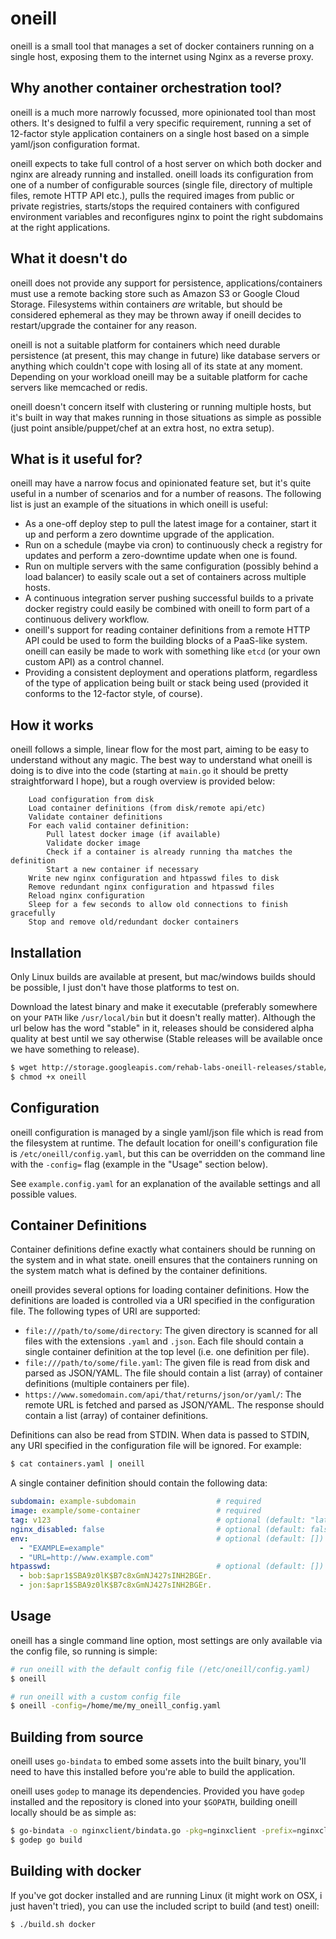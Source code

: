 oneill
======

oneill is a small tool that manages a set of docker containers running on a
single host, exposing them to the internet using Nginx as a reverse proxy.


## Why another container orchestration tool?

oneill is a much more narrowly focussed, more opinionated tool than most
others. It's designed to fulfil a very specific requirement, running a set of
12-factor style application containers on a single host based on a simple
yaml/json configuration format.

oneill expects to take full control of a host server on which both docker and
nginx are already running and installed. oneill loads its configuration from
one of a number of configurable sources (single file, directory of multiple
files, remote HTTP API etc.), pulls the required images from public or private
registries, starts/stops the required containers with configured environment
variables and reconfigures nginx to point the right subdomains at the right
applications.

## What it doesn't do

oneill does not provide any support for persistence, applications/containers
must use a remote backing store such as Amazon S3 or Google Cloud Storage.
Filesystems within containers *are* writable, but should be considered
ephemeral as they may be thrown away if oneill decides to restart/upgrade the
container for any reason.

oneill is not a suitable platform for containers which need durable
persistence (at present, this may change in future) like database servers or
anything which couldn't cope with losing all of its state at any moment.
Depending on your workload oneill may be a suitable platform for cache servers
like memcached or redis.

oneill doesn't concern itself with clustering or running multiple hosts, but
it's built in way that makes running in those situations as simple as possible
(just point ansible/puppet/chef at an extra host, no extra setup).


## What is it useful for?

oneill may have a narrow focus and opinionated feature set, but it's quite
useful in a number of scenarios and for a number of reasons. The following
list is just an example of the situations in which oneill is useful:

- As a one-off deploy step to pull the latest image for a container, start it
  up and perform a zero downtime upgrade of the application.
- Run on a schedule (maybe via cron) to continuously check a registry for
  updates and perform a zero-downtime update when one is found.
- Run on multiple servers with the same configuration (possibly behind a load
  balancer) to easily scale out a set of containers across multiple hosts.
- A continuous integration server pushing successful builds to a private
  docker registry could easily be combined with oneill to form part of a
  continuous delivery workflow.
- oneill's support for reading container definitions from a remote HTTP API
  could be used to form the building blocks of a PaaS-like system. oneill
  can easily be made to work with something like `etcd` (or your own custom
  API) as a control channel.
- Providing a consistent deployment and operations platform, regardless of the
  type of application being built or stack being used (provided it conforms to
  the 12-factor style, of course).


## How it works

oneill follows a simple, linear flow for the most part, aiming to be easy to
understand without any magic. The best way to understand what oneill is doing
is to dive into the code (starting at `main.go` it should be pretty
straightforward I hope), but a rough overview is provided below:

```
    Load configuration from disk
    Load container definitions (from disk/remote api/etc)
    Validate container definitions
    For each valid container definition:
        Pull latest docker image (if available)
        Validate docker image
        Check if a container is already running tha matches the definition
        Start a new container if necessary
    Write new nginx configuration and htpasswd files to disk
    Remove redundant nginx configuration and htpasswd files
    Reload nginx configuration
    Sleep for a few seconds to allow old connections to finish gracefully
    Stop and remove old/redundant docker containers
```


## Installation

Only Linux builds are available at present, but mac/windows builds should be
possible, I just don't have those platforms to test on.

Download the latest binary and make it executable (preferably somewhere on
your `PATH` like `/usr/local/bin` but it doesn't really matter). Although the
url below has the word "stable" in it, releases should be considered alpha
quality at best until we say otherwise (Stable releases will be available once
we have something to release).

```bash
$ wget http://storage.googleapis.com/rehab-labs-oneill-releases/stable/oneill
$ chmod +x oneill
```


## Configuration

oneill configuration is managed by a single yaml/json file which is read from
the filesystem at runtime. The default location for oneill's configuration
file is `/etc/oneill/config.yaml`, but this can be overridden on the command
line with the `-config=` flag (example in the "Usage" section below).

See `example.config.yaml` for an explanation of the available settings and all
possible values.


## Container Definitions

Container definitions define exactly what containers should be running on the
system and in what state. oneill ensures that the containers running on the
system match what is defined by the container definitions.

oneill provides several options for loading container definitions. How the
definitions are loaded is controlled via a URI specified in the configuration
file. The following types of URI are supported:

- `file:///path/to/some/directory`: The given directory is scanned for all
  files with the extensions `.yaml` and `.json`. Each file should contain a
  single container definition at the top level (i.e. one definition per file).
- `file:///path/to/some/file.yaml`: The given file is read from disk and
  parsed as JSON/YAML. The file should contain a list (array) of container
  definitions (multiple containers per file).
- `https://www.somedomain.com/api/that/returns/json/or/yaml/`: The remote URL
  is fetched and parsed as JSON/YAML. The response should contain a list
  (array) of container definitions.

Definitions can also be read from STDIN. When data is passed to STDIN, any URI
specified in the configuration file will be ignored. For example:

```bash
$ cat containers.yaml | oneill
```

A single container definition should contain the following data:

```yaml
subdomain: example-subdomain                  # required
image: example/some-container                 # required
tag: v123                                     # optional (default: "latest")
nginx_disabled: false                         # optional (default: false)
env:                                          # optional (default: [])
  - "EXAMPLE=example"
  - "URL=http://www.example.com"
htpasswd:                                     # optional (default: [])
  - bob:$apr1$SBA9z0lK$B7c8xGmNJ427sINH2BGEr.
  - jon:$apr1$SBA9z0lK$B7c8xGmNJ427sINH2BGEr.
```


## Usage

oneill has a single command line option, most settings are only available via
the config file, so running is simple:

```bash
# run oneill with the default config file (/etc/oneill/config.yaml)
$ oneill

# run oneill with a custom config file
$ oneill -config=/home/me/my_oneill_config.yaml
```


## Building from source

oneill uses `go-bindata` to embed some assets into the built binary, you'll
need to have this installed before you're able to build the application.

oneill uses `godep` to manage its dependencies. Provided you have `godep`
installed and the repository is cloned into your `$GOPATH`, building oneill
locally should be as simple as:

```bash
$ go-bindata -o nginxclient/bindata.go -pkg=nginxclient -prefix=nginxclient/ nginxclient/templates/
$ godep go build
```


## Building with docker

If you've got docker installed and are running Linux (it might work on OSX, i
just haven't tried), you can use the included script to build (and test)
oneill:

```bash
$ ./build.sh docker
```
